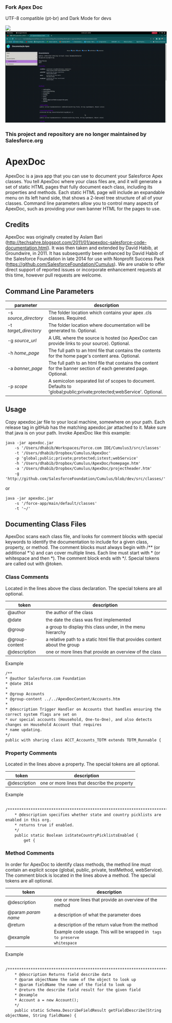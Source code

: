 ### Fork Apex Doc
UTF-8 compatible (pt-br) and Dark Mode for devs

<img src='https://github.com/DiegoSou/ApexDoc-utf-8/assets/79648814/e3efeb58-c286-45aa-93e2-8fae667f9099'></img>
<img src='https://github.com/DiegoSou/ApexDoc-utf-8/blob/master/giphy.gif'></img>

### This project and repository are no longer maintained by Salesforce.org

ApexDoc
=======

ApexDoc is a java app that you can use to document your Salesforce Apex classes.  You tell ApexDoc where your class files are, and it will generate a set of static HTML pages that fully document each class, including its properties and methods.  Each static HTML page will include an expandable menu on its left hand side, that shows a 2-level tree structure of all of your classes.  Command line parameters allow you to control many aspects of ApexDoc, such as providing your own banner HTML for the pages to use.

## Credits
ApexDoc was originally created by Aslam Bari (http://techsahre.blogspot.com/2011/01/apexdoc-salesforce-code-documentation.html).  It was then taken and extended by David Habib, at Groundwire, in 2011.  It has subsequently been enhanced by David Habib of the Salesforce Foundation in late 2014 for use with Nonprofit Success Pack (https://github.com/SalesforceFoundation/Cumulus). We are unable to offer direct support of reported issues or incorporate enhancement requests at this time, however pull requests are welcome.

## Command Line Parameters
| parameter | description |
|-------------------------- | ---------------------|
| -s *source_directory* | The folder location which contains your apex .cls classes. Required.|
| -t *target_directory* | The folder location where documentation will be generated to. Optional.|
| -g *source_url* | A URL where the source is hosted (so ApexDoc can provide links to your source). Optional.|
| -h *home_page* | The full path to an html file that contains the contents for the home page's content area. Optional.|
| -a *banner_page* | The full path to an html file that contains the content for the banner section of each generated page. Optional.|
| -p *scope* | A semicolon separated list of scopes to document.  Defaults to 'global;public;private;protected;webService'. Optional.|

## Usage
Copy apexdoc.jar file to your local machine, somewhere on your path.  Each release tag in gitHub has the matching apexdoc.jar attached to it.  Make sure that java is on your path.  Invoke ApexDoc like this example:
```
java -jar apexdoc.jar
    -s '/Users/dhabib/Workspaces/Force.com IDE/Cumulus3/src/classes'
    -t '/Users/dhabib/Dropbox/Cumulus/ApexDoc'
    -p 'global;public;private;protected;istest;webService'
    -h '/Users/dhabib/Dropbox/Cumulus/ApexDoc/homepage.htm'
    -a '/Users/dhabib/Dropbox/Cumulus/ApexDoc/projectheader.htm'
    -g 'http://github.com/SalesforceFoundation/Cumulus/blob/dev/src/classes/'
```
or
```
java -jar apexdoc.jar
    -s '/force-app/main/default/classes'
    -t '~/'
```

## Documenting Class Files
ApexDoc scans each class file, and looks for comment blocks with special keywords to identify the documentation to include for a given class, property, or method.  The comment blocks must always begin with /** (or additional *'s) and can cover multiple lines.  Each line must start with * (or whitespace and then *).  The comment block ends with */.  Special tokens are called out with @token.
### Class Comments
Located in the lines above the class declaration.  The special tokens are all optional.

| token | description |
|-------|-------------|
| @author | the author of the class |
| @date | the date the class was first implemented |
| @group | a group to display this class under, in the menu hierarchy|
| @group-content | a relative path to a static html file that provides content about the group|
| @description | one or more lines that provide an overview of the class|

Example
```
/**
* @author Salesforce.com Foundation
* @date 2014
*
* @group Accounts
* @group-content ../../ApexDocContent/Accounts.htm
*
* @description Trigger Handler on Accounts that handles ensuring the correct system flags are set on
* our special accounts (Household, One-to-One), and also detects changes on Household Account that requires
* name updating.
*/
public with sharing class ACCT_Accounts_TDTM extends TDTM_Runnable {
```

### Property Comments
Located in the lines above a property.  The special tokens are all optional.

| token | description |
|-------|-------------|
| @description | one or more lines that describe the property|

Example
```
    /*******************************************************************************************************
    * @description specifies whether state and country picklists are enabled in this org.
    * returns true if enabled.
    */
    public static Boolean isStateCountryPicklistsEnabled {
        get {
```

### Method Comments
In order for ApexDoc to identify class methods, the method line must contain an explicit scope (global, public, private, testMethod, webService).  The comment block is located in the lines above a method.  The special tokens are all optional.

| token | description |
|-------|-------------|
| @description | one or more lines that provide an overview of the method|
| @param *param name* | a description of what the parameter does|
| @return | a description of the return value from the method|
| @example | Example code usage. This will be wrapped in <code> tags to preserve whitespace|
Example
```
    /*******************************************************************************************************
    * @description Returns field describe data
    * @param objectName the name of the object to look up
    * @param fieldName the name of the field to look up
    * @return the describe field result for the given field
    * @example
    * Account a = new Account();
    */
    public static Schema.DescribeFieldResult getFieldDescribe(String objectName, String fieldName) {
```
